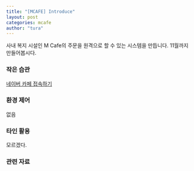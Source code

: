 ```yaml
---
title: "[MCAFE] Introduce"
layout: post
categories: mcafe
author: "tura"
---
```


사내 복지 시설인 M Cafe의 주문을 원격으로 할 수 있는 시스템을 만듭니다. 11월까지 만들어봅시다.

### 작은 습관
[네이버 카페 접속하기][네이버 카페 접속하기]

### 환경 제어
없음

### 타인 활용
모르겠다.

### 관련 자료


[네이버 카페 접속하기]: http://cafe.naver.com/devfarm
